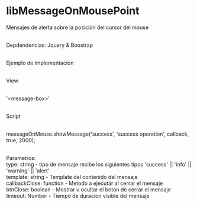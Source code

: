 # libMessageOnMousePoint
Mensajes de alerta sobre la posición del cursor del mouse<br><br>

Depdendencias: Jquery & Boostrap<br><br>

Ejemplo de implementacion<br><br>

View<br><br>

'\<message-box></message-box>\'<br><br>

Script<br><br>

messageOnMouse.showMessage('success', 'success operation', callback, true, 2000);<br><br>

Parametros:<br>
type: string - tipo de mensaje recibe los siguientes tipos 'success' || 'info' || 'warning' || 'alert'<br>
template: string - Template del contenido del mensaje<br>
callbackClose: function - Metodo a ejecutar al cerrar el mensaje<br>
btnClose: boolean - Mostrar u ocultar el boton de cerrar el mensaje<br>
timeout: Number - Tiempo de duracion visible del mensaje<br>
